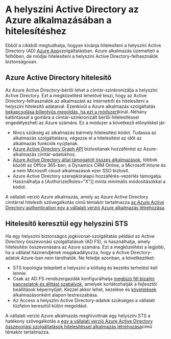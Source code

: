 <properties 
    pageTitle="A helyszíni Active Directoryval az Azure alkalmazásában hitelesítő |} Microsoft Azure" 
    description="A vállalati verziós alkalmazások Azure App szolgáltatásban a különböző lehetőségek hitelesíteni a helyszíni Active Directory ismertetése" 
    services="app-service" 
    documentationCenter="" 
    authors="cephalin" 
    manager="wpickett" 
    editor="jimbe"/>

<tags 
    ms.service="app-service" 
    ms.devlang="na" 
    ms.topic="article" 
    ms.tgt_pltfrm="na" 
    ms.workload="web" 
    ms.date="08/31/2016" 
    ms.author="cephalin"/>

# <a name="authenticate-with-on-premises-active-directory-in-your-azure-app"></a>A helyszíni Active Directory az Azure alkalmazásában a hitelesítéshez #

Ebből a cikkből megtudhatja, hogyan kívánja hitelesíteni a helyszíni Active Directory (AD) [Azure App](../app-service/app-service-value-prop-what-is.md)szolgáltatásban. Azure alkalmazás üzemelteti a felhőben, de módjai hitelesíteni a helyszíni Active Directory-felhasználók biztonságosan. 

## <a name="authenticate-through-azure-active-directory"></a>Azure Active Directory hitelesítő
Az Azure Active Directory-bérlői lehet a címtár-szinkronizálja a helyszíni Active Directory. Ezt a megközelítést lehetővé teszi, hogy az Active Directory-felhasználók az alkalmazást az internetről és hitelesíteni a helyszíni hitelesítő adataival. Ezenkívül a Azure alkalmazás szolgáltatás [bekapcsolása billentyűs megoldás, ha ezt a módszert](../app-service-mobile/app-service-mobile-how-to-configure-active-directory-authentication.md)kínál. Néhány kattintással a gombra a címtár-szinkronizált bérlői hitelesítéssel engedélyezheti az Azure számára. Ez a módszer a következő előnyökkel jár:

-   Nincs szükség az alkalmazás bármely hitelesítési kódot. Tudassa az alkalmazás szolgáltatásra, végezze el a hitelesítést az időt az alkalmazás funkciók nyújtanak.
-   [Azure Active Directory Graph API](http://msdn.microsoft.com/library/azure/hh974476.aspx) biztosítanak hozzáférést az Azure-alkalmazás címtár-adatokhoz.
-   [Azure Active Directory által támogatott összes alkalmazások](/marketplace/active-directory/), többek között az Office 365-ben, a Dynamics CRM Online, a Microsoft Intune és a nem Microsoft cloud-alkalmazások ezer SSO biztosít. 
-   Azure Active Directory szerepköralapú hozzáférés-vezérlés támogatja. Használhatja a [Authorize(Roles="X")] minta minimális módosításokkal a kódot.

A vállalati verzió Azure alkalmazás, amely az Azure Active Directory címtárral hitelesíti szövegalkotás című témakör tartalmazza [az Azure Active Directory authentication egy a vállalati verzió Azure alkalmazás létrehozása](web-sites-dotnet-lob-application-azure-ad.md).

## <a name="authenticate-through-an-on-premises-sts"></a>Hitelesítő keresztül egy helyszíni STS
Ha egy helyszíni biztonságos jogkivonat-szolgáltatás például az Active Directory összevonási szolgáltatások (AD FS), is használhatja, amely hitelesítési összevonására az Azure számára. Ezt a megközelítést a legjobb, ha a vállalat házirendjének megakadályozza, hogy a Active Directory-adatok Azure-ban nem tárolhatók. Ne feledje azonban, a következőket:

-   STS topológia telepített a helyszíni a költség és kezelés terhelést kell lennie.
-   Csak az AD FS-rendszergazdák konfigurálhatja [megbízó fél bizalmi kapcsolatok és állítást szabályok](http://technet.microsoft.com/library/dd807108.aspx), amelyek korlátozhatják a fejlesztői beállítások képernyőjét. Kézzel akkor lehet, kezelése és [követelések](http://technet.microsoft.com/library/ee913571.aspx) alkalmazásonként alapon testreszabása.
-   Az Access a helyszíni Active Directory-adatok szükséges a vállalati tűzfalon keresztül külön megoldást.

A vállalati verzió Azure alkalmazás meghívottnak egy helyszíni STS a hatékony szövegalkotás a [egy a vállalati verzió Azure Active Directory összevonási szolgáltatások hitelesítéssel alkalmazás létrehozása](web-sites-dotnet-lob-application-adfs.md)című témakör tartalmazza.
 
